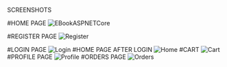 SCREENSHOTS

#HOME PAGE
![EBookASPNETCore](https://github.com/seymanurkaraoglan/BookShoppingMVC/assets/60842938/4e701702-0780-409a-a2f5-658ae16dd3b4)

#REGISTER PAGE
![Register](https://github.com/seymanurkaraoglan/BookShoppingMVC/assets/60842938/79904166-e55b-4a0e-8e0d-0a80f1f4ee15)

#LOGIN PAGE
![Login](https://github.com/seymanurkaraoglan/BookShoppingMVC/assets/60842938/6c3e154d-6bc2-4fd6-a0c2-71f4f5f814ea)
#HOME PAGE AFTER LOGIN
![Home](https://github.com/seymanurkaraoglan/BookShoppingMVC/assets/60842938/801dc90b-1bcb-468c-b057-8df6a91b7371)
#CART
![Cart](https://github.com/seymanurkaraoglan/BookShoppingMVC/assets/60842938/706280b7-8076-4bcb-958a-a82e52a64d1f)
#PROFILE PAGE
![Profile](https://github.com/seymanurkaraoglan/BookShoppingMVC/assets/60842938/34867386-f466-44e3-a2e3-9ac2b79d2989)
#ORDERS PAGE
![Orders](https://github.com/seymanurkaraoglan/BookShoppingMVC/assets/60842938/f682df6c-fa52-4bbb-813d-56e5ff3ada57)
